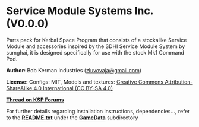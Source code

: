 # Service Module Systems Inc. (V0.0.0)
 Parts pack for Kerbal Space Program that consists of a stockalike Service Module and accessories inspired by the SDHI Service Module System by sumghai, it is designed specifically for use with the stock Mk1 Command Pod.

 **Author:** Bob Kerman Industries (zluvovaja@gmail.com)

 **License:** Configs: MIT, Models and textures: [Creative Commons Attribution-ShareAlike 4.0 International (CC BY-SA 4.0)](http://www.creativecommons.org/licenses/by-sa/4.0/)

 [**Thread on KSP Forums**](N/A)

 For further details regarding installation instructions, dependencies..., refer to the [**README.txt**](GameData/README.txt) under the [**GameData**](GameData) subdirectory
